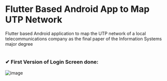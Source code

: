 # Flutter Based Android App to Map UTP Network
Flutter based Android application to map the UTP network of a local telecommunications company as the final paper of the Information Systems major degree

#

### ✔ First Version of Login Screen done:

![image](https://user-images.githubusercontent.com/94007911/192219240-fa6c16b3-e5c1-4ddc-956d-84744ec3dc23.png)
